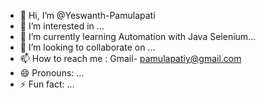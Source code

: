 - 👋 Hi, I’m @Yeswanth-Pamulapati
- 👀 I’m interested in ...
- 🌱 I’m currently learning Automation with Java Selenium...
- 💞️ I’m looking to collaborate on ...
- 📫 How to reach me : Gmail- pamulapatiy@gmail.com 
- 😄 Pronouns: ...
- ⚡ Fun fact: ...

<!---
Yeswanth-Pamulapati/Yeswanth-Pamulapati is a ✨ special ✨ repository because its `README.md` (this file) appears on your GitHub profile.
You can click the Preview link to take a look at your changes.
--->
